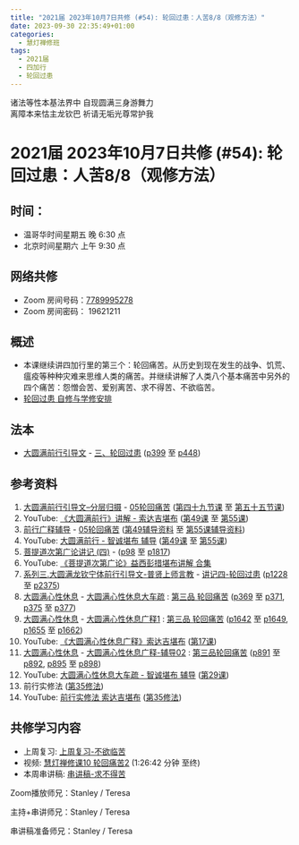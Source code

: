 ```yaml
---
title: "2021届 2023年10月7日共修 (#54): 轮回过患：人苦8/8（观修方法）"
date: 2023-09-30 22:35:49+01:00
categories:
  - 慧灯禅修班
tags:
  - 2021届
  - 四加行
  - 轮回过患
---
```

<!--StartFragment-->

诸法等性本基法界中 自现圆满三身游舞力\
离障本来怙主龙钦巴 祈请无垢光尊常护我

# 2021届 2023年10月7日共修 (#54): 轮回过患：人苦8/8（观修方法）

## 时间：

* 温哥华时间星期五 晚 6:30 点
* 北京时间星期六 上午 9:30 点

## 网络共修

* Zoom 房间号码：[7789995278](https://us02web.zoom.us/j/7789995278?pwd=VjZmbWJFY2k2K0E5RVB2cTNIQmhqUT09)
* Zoom 房间密码： 19621211

## 概述

* 本课继续讲四加行里的第三个：轮回痛苦。从历史到现在发生的战争、饥荒、瘟疫等种种灾难来思维人类的痛苦。并继续讲解了人类八个基本痛苦中另外的四个痛苦：怨憎会苦、爱别离苦、求不得苦、不欲临苦。
* [轮回过患 自修与学修安排](https://fohuifayu.com/index.php/huideng-jiangtang/chanxiuke/zen-03/8654-zen03-lhgh?title=)

## 法本

* [大圆满前行引导文](https://huidengchanxiu.net/books/dymqx) - [三、轮回过患](https://huidengchanxiu.net/books/dymqx/#%E4%B8%89%E8%BD%AE%E5%9B%9E%E8%BF%87%E6%82%A3) ([p399](https://huidengchanxiu.net/books/dymqx/#p399) 至 [p448](https://huidengchanxiu.net/books/dymqx/#p448))

## 参考资料

1. [大圆满前行引导文–分层归摄](https://huidengchanxiu.net/refs/qxgs/dymqx-fcgs) - [05轮回痛苦](https://huidengchanxiu.net/refs/qxgs/qxgs-05lh) ([第四十九节课](https://huidengchanxiu.net/refs/qxgs/qxgs-05lh/#%E7%AC%AC%E5%9B%9B%E5%8D%81%E4%B9%9D%E8%8A%82%E8%AF%BE) 至 [第五十五节课](https://huidengchanxiu.net/refs/qxgs/qxgs-05lh/#%E7%AC%AC%E4%BA%94%E5%8D%81%E4%BA%94%E8%8A%82%E8%AF%BE))
2. YouTube: [](https://www.youtube.com/playlist?list=PL0ERwy6s1uTeLz5leHEj-VcSWrU6TnVMW)[《大圆满前行》讲解 - 索达吉堪布](https://www.youtube.com/playlist?list=PLAEqXn671Ln66sSBYjhRRLNrAGJwgSXnU) ([](https://www.youtube.com/watch?v=c5AjLcQdP-4&list=PLAEqXn671Ln66sSBYjhRRLNrAGJwgSXnU&index=28)[第49课](https://www.youtube.com/watch?v=h8jctElovWE&list=PLAEqXn671Ln66sSBYjhRRLNrAGJwgSXnU&index=49) 至 [第55课](https://www.youtube.com/watch?v=Mh0VBHBA5XY&list=PLAEqXn671Ln66sSBYjhRRLNrAGJwgSXnU&index=55))
3. [前行广释辅导](https://huidengchanxiu.net/refs/fudao) - [05轮回痛苦](https://huidengchanxiu.net/refs/qxgs/fudao/qxgsfd-05lh) ([第49辅导资料](https://huidengchanxiu.net/refs/qxgs/fudao/qxgsfd-05lh/#%E5%89%8D%E8%A1%8C%E5%B9%BF%E9%87%8A%E7%AC%AC49%E8%BE%85%E5%AF%BC%E8%B5%84%E6%96%99) 至 [第55课辅导资料](https://huidengchanxiu.net/refs/qxgs/fudao/qxgsfd-05lh/#%E5%89%8D%E8%A1%8C%E5%B9%BF%E9%87%8A%E7%AC%AC55%E8%AF%BE%E8%BE%85%E5%AF%BC%E8%B5%84%E6%96%99)[](https://huidengchanxiu.net/refs/qxgs/fudao/qxgsfd-05lh/#p1986))
4. YouTube: [大圆满前行 - 智诚堪布 辅导](https://www.youtube.com/playlist?list=PL5y-PP7QihJ1FDiiv_7WsC1qogohiquEL) ([第49课](https://www.youtube.com/watch?v=pgMvowz8Dog&list=PL5y-PP7QihJ1FDiiv_7WsC1qogohiquEL&index=49) 至 [第55课](https://www.youtube.com/watch?v=5Qh5k12GE9k&list=PL5y-PP7QihJ1FDiiv_7WsC1qogohiquEL&index=55))
5. [菩提道次第广论讲记 (四)](https://huidengchanxiu.net/refs/ptdcdgl/4) - ([p98](https://huidengchanxiu.net/refs/ptdcdgl/4/#p98) 至 [p1817](https://huidengchanxiu.net/refs/ptdcdgl/4/#p1817))
6. YouTube: [《菩提道次第广论》益西彭措堪布讲解 合集](https://www.youtube.com/playlist?list=PLvhysUtdbxCBq9MxPLr6pauLmbwndXY9o)
7. [系列三.大圆满龙钦宁体前行引导文-普贤上师言教](https://huidengchanxiu.net/refs/s3) - [](https://huidengchanxiu.net/refs/xmfw/s3/s3-ydw4-lhgh)[讲记四-轮回过患](https://huidengchanxiu.net/refs/xmfw/s3/s3-ydw4-lhgh) ([p1228](https://huidengchanxiu.net/refs/xmfw/s3/s3-ydw4-lhgh/#p1228) 至 [p2375](https://huidengchanxiu.net/refs/xmfw/s3/s3-ydw4-lhgh/#p2375))
8. [大圆满心性休息](https://huidengchanxiu.net/refs/dymxxxx) - [大圆满心性休息大车疏](https://huidengchanxiu.net/refs/dymxxxx/dymxxxx-dcs) : [第三品 轮回痛苦](https://huidengchanxiu.net/refs/dymxxxx/dymxxxx-dcs/#%E7%AC%AC%E4%B8%89%E5%93%81-%E8%BD%AE%E5%9B%9E%E7%97%9B%E8%8B%A6) ([p369](https://huidengchanxiu.net/refs/dymxxxx/dymxxxx-dcs/#p369) 至 [p371](https://huidengchanxiu.net/refs/dymxxxx/dymxxxx-dcs/#p371), [p375](https://huidengchanxiu.net/refs/dymxxxx/dymxxxx-dcs/#p375) 至 [p377](https://huidengchanxiu.net/refs/dymxxxx/dymxxxx-dcs/#p377))
9. [大圆满心性休息](https://huidengchanxiu.net/refs/dymxxxx) - [大圆满心性休息广释1](https://huidengchanxiu.net/refs/dymxxxx/dymxxxx-gs1) : [第三品 轮回痛苦](https://huidengchanxiu.net/refs/dymxxxx/dymxxxx-gs1#%E7%AC%AC%E4%B8%89%E5%93%81-%E8%BD%AE%E5%9B%9E%E7%97%9B%E8%8B%A6) ([p1642](https://huidengchanxiu.net/refs/dymxxxx/dymxxxx-gs1/#p1642) 至 [p1649](https://huidengchanxiu.net/refs/dymxxxx/dymxxxx-gs1/#p1649), [p1655](https://huidengchanxiu.net/refs/dymxxxx/dymxxxx-gs1/#p1655) 至 [p1662](https://huidengchanxiu.net/refs/dymxxxx/dymxxxx-gs1/#p1662))
10. YouTube: [《大圆满心性休息广释》索达吉堪布](https://www.youtube.com/playlist?list=PLAnEIprIVklebrDFUKaC67LssdOO2y87p) ([](https://www.youtube.com/watch?v=nCxMdwWUiSU&list=PLAnEIprIVklebrDFUKaC67LssdOO2y87p&index=6)[第17课](https://www.youtube.com/watch?v=TrQF1_Qu7wU&list=PLAnEIprIVklebrDFUKaC67LssdOO2y87p&index=17))
11. [大圆满心性休息](https://huidengchanxiu.net/refs/dymxxxx) - [大圆满心性休息广释-辅导02](https://huidengchanxiu.net/refs/dymxxxx/fudao/fd-02) : [](https://huidengchanxiu.net/refs/dymxxxx/fudao/fd-01#%E7%AC%AC%E4%BA%8C%E5%93%81%E5%AF%BF%E5%91%BD%E6%97%A0%E5%B8%B8)[第三品轮回痛苦](https://huidengchanxiu.net/refs/dymxxxx/fudao/fd-02#%E7%AC%AC%E4%B8%89%E5%93%81%E8%BD%AE%E5%9B%9E%E7%97%9B%E8%8B%A6) ([p891](https://huidengchanxiu.net/refs/dymxxxx/fudao/fd-03/#p891) 至 [p892](https://huidengchanxiu.net/refs/dymxxxx/fudao/fd-03/#p892), [p895](https://huidengchanxiu.net/refs/dymxxxx/fudao/fd-03/#p895) 至 [p898](https://huidengchanxiu.net/refs/dymxxxx/fudao/fd-03/#p898))
12. YouTube: [大圆满心性休息大车疏 - 智诚堪布 辅导](https://www.youtube.com/playlist?list=PL5y-PP7QihJ1Gh3w_hYZMkn4AWFXr_2iu) ([](https://www.youtube.com/watch?v=ZqfG-i8tdLA&list=PL5y-PP7QihJ1Gh3w_hYZMkn4AWFXr_2iu&index=10)[](https://www.youtube.com/watch?v=3FroCkO_LvQ&list=PL5y-PP7QihJ1Gh3w_hYZMkn4AWFXr_2iu&index=18)[](https://www.youtube.com/watch?v=YedhXKrBkic&list=PL5y-PP7QihJ1Gh3w_hYZMkn4AWFXr_2iu&index=29)[第29课](https://www.youtube.com/watch?v=DueC1ysHqnQ&list=PL5y-PP7QihJ1Gh3w_hYZMkn4AWFXr_2iu&index=30))
13. 前行实修法 ([第35修法](https://mingguang.im/reading/%E5%89%8D%E8%A1%8C%E5%AE%9E%E4%BF%AE%E6%B3%95/%E7%AC%AC35%E4%BF%AE%E6%B3%95)[](https://mingguang.im/reading/%E5%89%8D%E8%A1%8C%E5%AE%9E%E4%BF%AE%E6%B3%95/%E7%AC%AC22%E4%BF%AE%E6%B3%95))
14. YouTube: [前行实修法 索达吉堪布](https://www.youtube.com/playlist?list=PLHUvfASP8Aixcv069_RtfKvYIdDNXa57C) ([第35修法](https://www.youtube.com/watch?v=D0bVGFvIo5Q&list=PLHUvfASP8Aixcv069_RtfKvYIdDNXa57C&index=35))[](https://www.youtube.com/watch?v=4uNjPta4cbc&list=PLHUvfASP8Aixcv069_RtfKvYIdDNXa57C&index=22)

[](https://huidengchanxiu.net/refs/dymxxxx)[](https://www.youtube.com/playlist?list=PL6BjdTsozn_PtMPCiMw6Lx1CIilEX5wIP)

## **共修学习内容**

* 上周复习: [](https://www.huidengvan.com/f/up/%E4%B8%B2%E8%AE%B2%E7%A8%BF-%E7%94%9F%E8%8B%A6%E8%80%81%E8%8B%A6.ppt)[](https://www.huidengvan.com/f/up/%E4%B8%8A%E5%91%A8%E5%A4%8D%E4%B9%A0-%E7%97%85%E8%8B%A6.docx)[](https://www.huidengvan.com/f/up/%E4%B8%B2%E8%AE%B2%E7%A8%BF-%E7%88%B1%E5%88%AB%E7%A6%BB%E8%8B%A6.docx)[上周复习-不欲临苦](/f/up/上周复习-不欲临苦.docx)
* 视频: [](https://fohuifayu.com/index.php/huideng-jiangtang/fofa-jianxiu/chuli-xin/670-l11033)[慧灯禅修课10 轮回痛苦2](https://fohuifayu.com/index.php/huideng-jiangtang/chanxiuke/zen-03/1104-l16007?title=%E6%80%A8%E6%86%8E%E4%BC%9A) (1:26:42 分钟 至终)
* 本周串讲稿: [](https://www.huidengvan.com/f/up/%E4%B8%B2%E8%AE%B2%E7%A8%BF-%E4%B8%8D%E6%AC%B2%E4%B8%B4%E8%8B%A6.docx)[](/f/up/串讲稿-求不得苦、修法总结.docx)[串讲稿-求不得苦](/f/up/串讲稿-求不得苦.pdf)

Zoom播放师兄：Stanley / Teresa

主持+串讲师兄：Stanley / Teresa

串讲稿准备师兄：Stanley / Teresa

<!--EndFragment-->